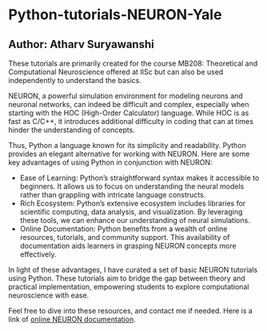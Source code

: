 # Python-tutorials-NEURON-Yale
## Author: Atharv Suryawanshi
These tutorials are primarily created for the course MB208: Theoretical and Computational Neuroscience offered at IISc but can also be used independently to understand the basics.

NEURON, a powerful simulation environment for modeling neurons and neuronal networks, can indeed be difficult and complex, especially when starting with the HOC (High-Order Calculator) language. While HOC is as fast as C/C++, it introduces additional difficulty in coding that can at times hinder the understanding of concepts.

Thus, Python a language known for its simplicity and readability. Python provides an elegant alternative for working with NEURON. Here are some key advantages of using Python in conjunction with NEURON:

- Ease of Learning: Python’s straightforward syntax makes it accessible to beginners. It allows us to focus on understanding the neural models rather than grappling with intricate language constructs.
- Rich Ecosystem: Python’s extensive ecosystem includes libraries for scientific computing, data analysis, and visualization. By leveraging these tools, we can enhance our understanding of neural simulations.
- Online Documentation: Python benefits from a wealth of online resources, tutorials, and community support. This availability of documentation aids learners in grasping NEURON concepts more effectively.

In light of these advantages, I have curated a set of basic NEURON tutorials using Python. These tutorials aim to bridge the gap between theory and practical implementation, empowering students to explore computational neuroscience with ease.

Feel free to dive into these resources, and contact me if needed.
Here is a link of [online NEURON documentation](https://neuronsimulator.github.io/nrn/tutorials/index.html).

